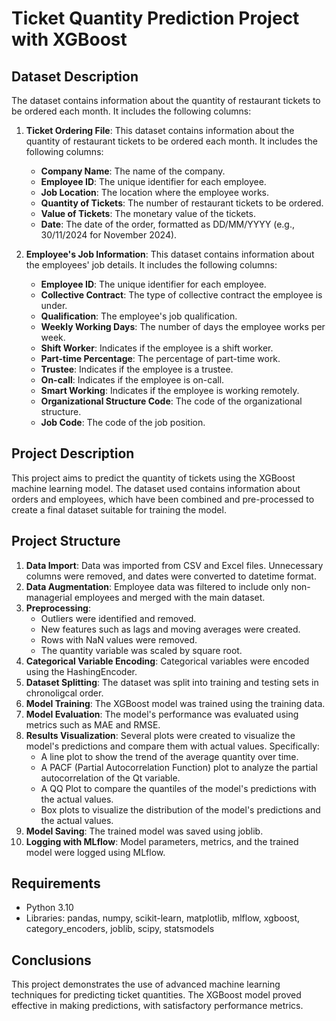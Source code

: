 # Ticket Quantity Prediction Project with XGBoost

## Dataset Description
The dataset contains information about the quantity of restaurant tickets to be ordered each month. It includes the following columns:
1. **Ticket Ordering File**: This dataset contains information about the quantity of restaurant tickets to be ordered each month. It includes the following columns:
   - **Company Name**: The name of the company.
   - **Employee ID**: The unique identifier for each employee.
   - **Job Location**: The location where the employee works.
   - **Quantity of Tickets**: The number of restaurant tickets to be ordered.
   - **Value of Tickets**: The monetary value of the tickets.
   - **Date**: The date of the order, formatted as DD/MM/YYYY (e.g., 30/11/2024 for November 2024).

2. **Employee's Job Information**: This dataset contains information about the employees' job details. It includes the following columns:

   - **Employee ID**: The unique identifier for each employee.
   - **Collective Contract**: The type of collective contract the employee is under.
   - **Qualification**: The employee's job qualification.
   - **Weekly Working Days**: The number of days the employee works per week.
   - **Shift Worker**: Indicates if the employee is a shift worker.
   - **Part-time Percentage**: The percentage of part-time work.
   - **Trustee**: Indicates if the employee is a trustee.
   - **On-call**: Indicates if the employee is on-call.
   - **Smart Working**: Indicates if the employee is working remotely.
   - **Organizational Structure Code**: The code of the organizational structure.
   - **Job Code**: The code of the job position.

## Project Description

This project aims to predict the quantity of tickets using the XGBoost machine learning model. The dataset used contains information about orders and employees, which have been combined and pre-processed to create a final dataset suitable for training the model.

## Project Structure

1. **Data Import**: Data was imported from CSV and Excel files. Unnecessary columns were removed, and dates were converted to datetime format.
2. **Data Augmentation**: Employee data was filtered to include only non-managerial employees and merged with the main dataset.
3. **Preprocessing**: 
   - Outliers were identified and removed.
   - New features such as lags and moving averages were created.
   - Rows with NaN values were removed.
   - The quantity variable was scaled by square root.
4. **Categorical Variable Encoding**: Categorical variables were encoded using the HashingEncoder.
5. **Dataset Splitting**: The dataset was split into training and testing sets in chronoligcal order.
6. **Model Training**: The XGBoost model was trained using the training data.
7. **Model Evaluation**: The model's performance was evaluated using metrics such as MAE and RMSE.
8. **Results Visualization**: Several plots were created to visualize the model's predictions and compare them with actual values. Specifically:
   - A line plot to show the trend of the average quantity over time.
   - A PACF (Partial Autocorrelation Function) plot to analyze the partial autocorrelation of the Qt variable.
   - A QQ Plot to compare the quantiles of the model's predictions with the actual values.
   - Box plots to visualize the distribution of the model's predictions and the actual values.
9. **Model Saving**: The trained model was saved using joblib.
10. **Logging with MLflow**: Model parameters, metrics, and the trained model were logged using MLflow.

## Requirements

- Python 3.10
- Libraries: pandas, numpy, scikit-learn, matplotlib, mlflow, xgboost, category_encoders, joblib, scipy, statsmodels

## Conclusions

This project demonstrates the use of advanced machine learning techniques for predicting ticket quantities. The XGBoost model proved effective in making predictions, with satisfactory performance metrics.
